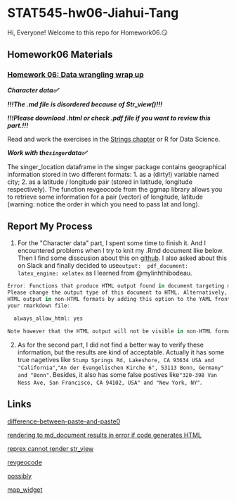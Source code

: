 
# STAT545-hw06-Jiahui-Tang

Hi, Everyone! Welcome to this repo for Homework06.:smirk:

## Homework06 Materials

### [Homework 06: Data wrangling wrap up](http://stat545.com/hw06_data-wrangling-conclusion.html)

***Character data:white_check_mark:***

***!!!The .md file is disordered because of Str_view()!!!***

***!!!Please download .html or check .pdf file if you want to review this part.!!!***

Read and work the exercises in the [Strings chapter](http://r4ds.had.co.nz/strings.html) or R for Data Science.

***Work with the`singer`data:white_check_mark:***

The singer_location dataframe in the singer package contains geographical information stored in two different formats: 1. as a (dirty!) variable named city; 2. as a latitude / longitude pair (stored in latitude, longitude respectively). The function revgeocode from the ggmap library allows you to retrieve some information for a pair (vector) of longitude, latitude (warning: notice the order in which you need to pass lat and long). 

## Report My Process

1. For the "Character data" part, I spent some time to finish it. And I encountered problems when I try to knit my .Rmd document like below. Then I find some disscusion about this on [github](https://github.com/tidyverse/reprex/issues/78). I also asked about this on Slack and finally decided to use`output:  pdf_document: latex_engine: xelatex` as I learned from @mylinhthibodeau.
```R
Error: Functions that produce HTML output found in document targeting markdown_github-ascii_identifiers output.
Please change the output type of this document to HTML. Alternatively, you can allow
HTML output in non-HTML formats by adding this option to the YAML front-matter of
your rmarkdown file:

  always_allow_html: yes

Note however that the HTML output will not be visible in non-HTML formats.
```
2. As for the second part, I did not find a better way to verify these information, but the results are kind of acceptable. Actually it has some true nagetives like `Stump Springs Rd, Lakeshore, CA 93634 USA	and "California"`,`"An der Evangelischen Kirche 6", 53113 Bonn, Germany" and "Bonn"`. Besides, it also has some false postives like`"320-398 Van Ness Ave, San Francisco, CA 94102, USA" and "New York, NY"`.

## Links

[difference-between-paste-and-paste0](https://stackoverflow.com/questions/36279800/difference-between-paste-and-paste0)

[rendering to md_document results in error if code generates HTML](https://github.com/rstudio/rmarkdown/issues/516)

[reprex cannot render str_view](https://github.com/tidyverse/reprex/issues/78)

[revgeocode](https://www.rdocumentation.org/packages/ggmap/versions/2.6.1/topics/revgeocode)

[possibly](https://www.rdocumentation.org/packages/purrr/versions/0.2.4/topics/safely)

[map_widget](https://rstudio.github.io/leaflet/map_widget.html)